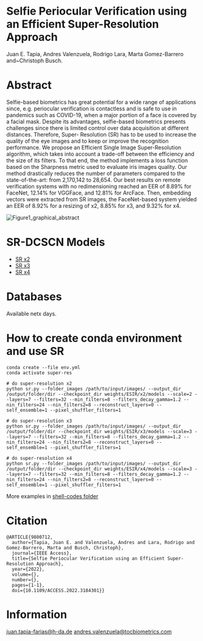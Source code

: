 # Selfie Periocular Verification using an Efficient Super-Resolution Approach

Juan E. Tapia, Andres Valenzuela, Rodrigo Lara, Marta Gomez-Barrero and~Christoph Busch.

# Abstract
Selfie-based biometrics has great potential for a wide range of applications since, e.g.
periocular verification is contactless and is safe to use in pandemics such as COVID-19, when a major
portion of a face is covered by a facial mask. Despite its advantages, selfie-based biometrics presents
challenges since there is limited control over data acquisition at different distances. Therefore, Super-
Resolution (SR) has to be used to increase the quality of the eye images and to keep or improve the
recognition performance. We propose an Efficient Single Image Super-Resolution algorithm, which takes
into account a trade-off between the efficiency and the size of its filters. To that end, the method implements
a loss function based on the Sharpness metric used to evaluate iris images quality. Our method drastically
reduces the number of parameters compared to the state-of-the-art: from 2,170,142 to 28,654. Our best
results on remote verification systems with no redimensioning reached an EER of 8.89% for FaceNet,
12.14% for VGGFace, and 12.81% for ArcFace. Then, embedding vectors were extracted from SR images,
the FaceNet-based system yielded an EER of 8.92% for a resizing of x2, 8.85% for x3, and 9.32% for x4.

![Figure1_graphical_abstract](https://user-images.githubusercontent.com/45126159/173895776-e3033d81-ee3f-4e61-8bff-620f7f07a8c7.png)


# SR-DCSCN Models

* [SR x2](https://github.com/Choapinus/selfie-biometrics-periocular-iris/tree/master/weights/ESIR/x2/models)
* [SR x3](https://github.com/Choapinus/selfie-biometrics-periocular-iris/tree/master/weights/ESIR/x3/models)
* [SR x4](https://github.com/Choapinus/selfie-biometrics-periocular-iris/tree/master/weights/ESIR/x4/models)

# Databases

Available netx days.

# How to create conda environment and use SR

```
conda create --file env.yml
conda activate super-res

# do super-resolution x2
python sr.py --folder_images /path/to/input/images/ --output_dir /output/folder/dir --checkpoint_dir weights/ESIR/x2/models --scale=2 --layers=7 --filters=32 --min_filters=8 --filters_decay_gamma=1.2 --nin_filters=24 --nin_filters2=8 --reconstruct_layers=0 --self_ensemble=1 --pixel_shuffler_filters=1

# do super-resolution x3
python sr.py --folder_images /path/to/input/images/ --output_dir /output/folder/dir --checkpoint_dir weights/ESIR/x3/models --scale=3 --layers=7 --filters=32 --min_filters=8 --filters_decay_gamma=1.2 --nin_filters=24 --nin_filters2=8 --reconstruct_layers=0 --self_ensemble=1 --pixel_shuffler_filters=1

# do super-resolution x4
python sr.py --folder_images /path/to/input/images/ --output_dir /output/folder/dir --checkpoint_dir weights/ESIR/x4/models --scale=3 --layers=7 --filters=32 --min_filters=8 --filters_decay_gamma=1.2 --nin_filters=24 --nin_filters2=8 --reconstruct_layers=0 --self_ensemble=1 --pixel_shuffler_filters=1
```

More examples in [shell-codes folder](https://github.com/Choapinus/selfie-biometrics-periocular-iris/tree/master/NTNU_SR_shell_codes)

# Citation 
```
@ARTICLE{9800712,
  author={Tapia, Juan E. and Valenzuela, Andres and Lara, Rodrigo and Gomez-Barrero, Marta and Busch, Christoph},
  journal={IEEE Access}, 
  title={Selfie Periocular Verification using an Efficient Super-Resolution Approach}, 
  year={2022},
  volume={},
  number={},
  pages={1-1},
  doi={10.1109/ACCESS.2022.3184301}}
```

# Information
juan.tapia-farias@h-da.de
andres.valenzuela@tocbiometrics.com
